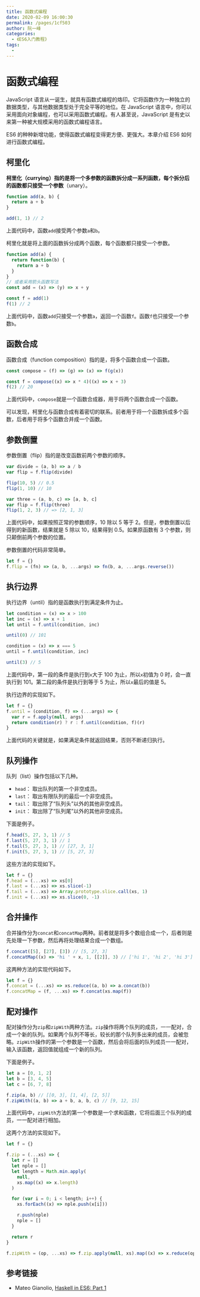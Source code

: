 ```yaml
---
title: 函数式编程
date: 2020-02-09 16:00:30
permalink: /pages/1cf503
author: 阮一峰
categories:
  - 《ES6入门教程》
tags:
  -
---
```


# 函数式编程

JavaScript 语言从一诞生，就具有函数式编程的烙印。它将函数作为一种独立的数据类型，与其他数据类型处于完全平等的地位。在 JavaScript 语言中，你可以采用面向对象编程，也可以采用函数式编程。有人甚至说，JavaScript 是有史以来第一种被大规模采用的函数式编程语言。

<!-- more -->

ES6 的种种新增功能，使得函数式编程变得更方便、更强大。本章介绍 ES6 如何进行函数式编程。

## 柯里化

**柯里化（currying）指的是将一个多参数的函数拆分成一系列函数，每个拆分后的函数都只接受一个参数**（unary）。

```javascript
function add(a, b) {
  return a + b
}

add(1, 1) // 2
```

上面代码中，函数`add`接受两个参数`a`和`b`。

柯里化就是将上面的函数拆分成两个函数，每个函数都只接受一个参数。

```javascript
function add(a) {
  return function(b) {
    return a + b
  }
}
// 或者采用箭头函数写法
const add = (x) => (y) => x + y

const f = add(1)
f(1) // 2
```

上面代码中，函数`add`只接受一个参数`a`，返回一个函数`f`。函数`f`也只接受一个参数`b`。

## 函数合成

函数合成（function composition）指的是，将多个函数合成一个函数。

```javascript
const compose = (f) => (g) => (x) => f(g(x))

const f = compose((x) => x * 4)((x) => x + 3)
f(2) // 20
```

上面代码中，`compose`就是一个函数合成器，用于将两个函数合成一个函数。

可以发现，柯里化与函数合成有着密切的联系。前者用于将一个函数拆成多个函数，后者用于将多个函数合并成一个函数。

## 参数倒置

参数倒置（flip）指的是改变函数前两个参数的顺序。

```javascript
var divide = (a, b) => a / b
var flip = f.flip(divide)

flip(10, 5) // 0.5
flip(1, 10) // 10

var three = (a, b, c) => [a, b, c]
var flip = f.flip(three)
flip(1, 2, 3) // => [2, 1, 3]
```

上面代码中，如果按照正常的参数顺序，10 除以 5 等于 2。但是，参数倒置以后得到的新函数，结果就是 5 除以 10，结果得到 0.5。如果原函数有 3 个参数，则只颠倒前两个参数的位置。

参数倒置的代码非常简单。

```javascript
let f = {}
f.flip = (fn) => (a, b, ...args) => fn(b, a, ...args.reverse())
```

## 执行边界

执行边界（until）指的是函数执行到满足条件为止。

```javascript
let condition = (x) => x > 100
let inc = (x) => x + 1
let until = f.until(condition, inc)

until(0) // 101

condition = (x) => x === 5
until = f.until(condition, inc)

until(3) // 5
```

上面代码中，第一段的条件是执行到`x`大于 100 为止，所以`x`初值为 0 时，会一直执行到 101。第二段的条件是执行到等于 5 为止，所以`x`最后的值是 5。

执行边界的实现如下。

```javascript
let f = {}
f.until = (condition, f) => (...args) => {
  var r = f.apply(null, args)
  return condition(r) ? r : f.until(condition, f)(r)
}
```

上面代码的关键就是，如果满足条件就返回结果，否则不断递归执行。

## 队列操作

队列（list）操作包括以下几种。

- `head`： 取出队列的第一个非空成员。
- `last`： 取出有限队列的最后一个非空成员。
- `tail`： 取出除了“队列头”以外的其他非空成员。
- `init`： 取出除了“队列尾”以外的其他非空成员。

下面是例子。

```javascript
f.head(5, 27, 3, 1) // 5
f.last(5, 27, 3, 1) // 1
f.tail(5, 27, 3, 1) // [27, 3, 1]
f.init(5, 27, 3, 1) // [5, 27, 3]
```

这些方法的实现如下。

```javascript
let f = {}
f.head = (...xs) => xs[0]
f.last = (...xs) => xs.slice(-1)
f.tail = (...xs) => Array.prototype.slice.call(xs, 1)
f.init = (...xs) => xs.slice(0, -1)
```

## 合并操作

合并操作分为`concat`和`concatMap`两种。前者就是将多个数组合成一个，后者则是先处理一下参数，然后再将处理结果合成一个数组。

```javascript
f.concat([5], [27], [3]) // [5, 27, 3]
f.concatMap((x) => 'hi ' + x, 1, [[2]], 3) // ['hi 1', 'hi 2', 'hi 3']
```

这两种方法的实现代码如下。

```javascript
let f = {}
f.concat = (...xs) => xs.reduce((a, b) => a.concat(b))
f.concatMap = (f, ...xs) => f.concat(xs.map(f))
```

## 配对操作

配对操作分为`zip`和`zipWith`两种方法。`zip`操作将两个队列的成员，一一配对，合成一个新的队列。如果两个队列不等长，较长的那个队列多出来的成员，会被忽略。`zipWith`操作的第一个参数是一个函数，然后会将后面的队列成员一一配对，输入该函数，返回值就组成一个新的队列。

下面是例子。

```javascript
let a = [0, 1, 2]
let b = [3, 4, 5]
let c = [6, 7, 8]

f.zip(a, b) // [[0, 3], [1, 4], [2, 5]]
f.zipWith((a, b) => a + b, a, b, c) // [9, 12, 15]
```

上面代码中，`zipWith`方法的第一个参数是一个求和函数，它将后面三个队列的成员，一一配对进行相加。

这两个方法的实现如下。

```javascript
let f = {}

f.zip = (...xs) => {
  let r = []
  let nple = []
  let length = Math.min.apply(
    null,
    xs.map((x) => x.length)
  )

  for (var i = 0; i < length; i++) {
    xs.forEach((x) => nple.push(x[i]))

    r.push(nple)
    nple = []
  }

  return r
}

f.zipWith = (op, ...xs) => f.zip.apply(null, xs).map((x) => x.reduce(op))
```

## 参考链接

- Mateo Gianolio, [Haskell in ES6: Part 1](http://casualjavascript.com/?1)
